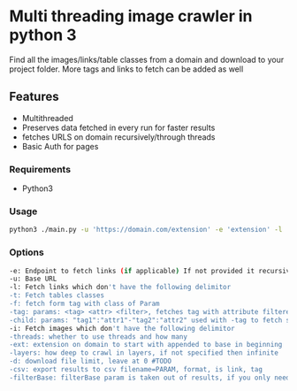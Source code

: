 # Multi threading image crawler in python 3
Find all the images/links/table classes from a domain and download to your project folder. More tags and links to fetch can be added as well

## Features
- Multithreaded
- Preserves data fetched in every run for faster results
- fetches URLS on domain recursively/through threads
- Basic Auth for pages

### Requirements

- Python3

### Usage

```bash
python3 ./main.py -u 'https://domain.com/extension' -e 'extension' -l '<delimitor>' -i '<delimitor>' -threads '<num threads>' -ext '<extension to start with>' -layers '<#of layers to crawl>' -d '<Download file limit>'
```

### Options

```bash
-e: Endpoint to fetch links (if applicable) If not provided it recursively fetches urls to crawl #TODO remove
-u: Base URL
-l: Fetch links which don't have the following delimitor
-t: Fetch tables classes 
-f: fetch form tag with class of Param
-tag: params: <tag> <attr> <filter>, fetches tag with attribute filtered by <filter> 
-child: params: "tag1":"attr1"-"tag2":"attr2" used with -tag to fetch specific tag's attribute value
-i: Fetch images which don't have the following delimitor
-threads: whether to use threads and how many
-ext: extension on domain to start with appended to base in beginning
-layers: how deep to crawl in layers, if not specified then infinite
-d: download file limit, leave at 0 #TODO
-csv: export results to csv filename=PARAM, format, is link, tag
-filterBase: filterBase param is taken out of results, if you only need the endpoints
```
